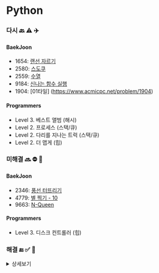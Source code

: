# Python

### 다시 🔙 ⚠️ ✈️

#### BaekJoon

- 1654: [랜선 자르기](https://www.acmicpc.net/problem/1654)
- 2580: [스도쿠](https://www.acmicpc.net/problem/2580)
- 2559: [수열](https://www.acmicpc.net/problem/2559)
- 9184: [신나는 함수 실행](https://www.acmicpc.net/problem/9184)
- 1904: [01타일] (https://www.acmicpc.net/problem/1904)

#### Programmers

- Level 3. 베스트 앨범 (해시)
- Level 2. 프로세스 (스택/큐)
- Level 2. 다리를 지나는 트럭 (스택/큐)
- Level 2. 더 맵게 (힙)

### 미해결 🔜 ⛔ 🚗

#### BaekJoon

- 2346: [풍선 터뜨리기](https://www.acmicpc.net/problem/2346)
- 4779: [별 찍기 - 10](https://www.acmicpc.net/problem/2447)
- 9663: [N-Queen](https://www.acmicpc.net/problem/9663)

#### Programmers

- Level 3. 디스크 컨트롤러 (힙)

### 해결 🔚 ✅ 🚀

<details>
  <summary>상세보기</summary>
  <ul markdown="1">
    <li>10818: 최소, 최대</li>
    <li>19532: 수학은 비대면강의입니다</li>
    <li>1018: 체스판 다시 칠하기</li>
    <li>1436: 영화감독 숌</li>
    <li>11650: 좌표 정렬하기</li>
    <li>18870: 좌표 압축</li>
    <li>1934: 최소 공배수</li>
    <li>1676: 팩토리얼 0의 개수</li>
    <li>18110: solved.ac</li>
    <li>2485: 가로수</li>
    <li>4948: 베르트랑 공준</li>
    <li>18111: 마인크래프트</li>
  </ul>
</details>
